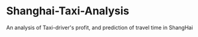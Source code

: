 # Shanghai-Taxi-Analysis
An analysis of Taxi-driver's profit, and prediction of travel time in ShangHai
